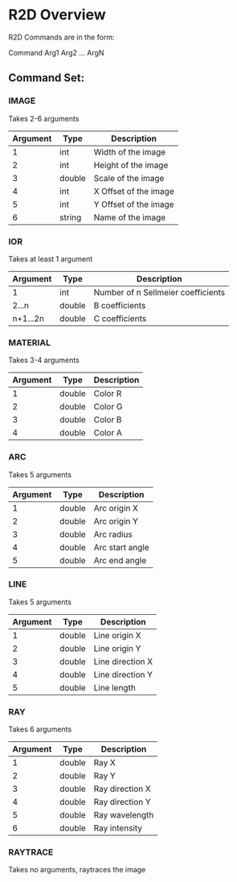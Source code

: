 # R2D Overview

R2D Commands are in the form:

Command Arg1 Arg2 ... ArgN

## Command Set:

### IMAGE

Takes 2-6 arguments

| Argument | Type | Description |
| --- | --- | --- |
| 1 | int | Width of the image |
| 2 | int | Height of the image |
| 3 | double | Scale of the image |
| 4 | int | X Offset of the image |
| 5 | int | Y Offset of the image |
| 6 | string | Name of the image |

### IOR

Takes at least 1 argument

| Argument | Type | Description |
| --- | --- | --- |
| 1 | int | Number of n Sellmeier coefficients |
| 2...n | double | B coefficients |
| n+1...2n | double | C coefficients |

### MATERIAL

Takes 3-4 arguments

| Argument | Type | Description |
| --- | --- | --- |
| 1 | double | Color R |
| 2 | double | Color G |
| 3 | double | Color B |
| 4 | double | Color A |

### ARC

Takes 5 arguments

| Argument | Type | Description |
| --- | --- | --- |
| 1 | double | Arc origin X |
| 2 | double | Arc origin Y |
| 3 | double | Arc radius |
| 4 | double | Arc start angle |
| 5 | double | Arc end angle |

### LINE

Takes 5 arguments

| Argument | Type | Description |
| --- | --- | --- |
| 1 | double | Line origin X |
| 2 | double | Line origin Y |
| 3 | double | Line direction X |
| 4 | double | Line direction Y |
| 5 | double | Line length |

### RAY

Takes 6 arguments

| Argument | Type | Description |
| --- | --- | --- |
| 1 | double | Ray X |
| 2 | double | Ray Y |
| 3 | double | Ray direction X |
| 4 | double | Ray direction Y |
| 5 | double | Ray wavelength |
| 6 | double | Ray intensity |

### RAYTRACE

Takes no arguments, raytraces the image
